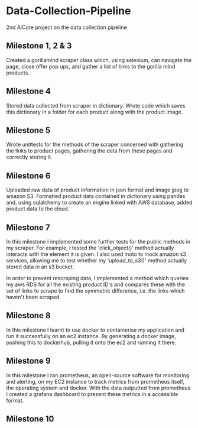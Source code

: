 # Data-Collection-Pipeline
2nd AiCore project on the data collection pipeline
## Milestone 1, 2 & 3
Created a gorillamind scraper class which, using selenium, can navigate the page, close offer pop ups, and gather a list of links to the gorilla mind products.

## Milestone 4
Stored data collected from scraper in dictionary. Wrote code which saves this dictionary in a folder for each product along with the product image.

## Milestone 5
Wrote unittests for the methods of the scraper concerned with gathering the links to product pages, gathering the data from these pages and correctly storing it.

## Milestone 6
Uploaded raw data of product information in json format and image jpeg to amazon S3. Formatted product data contained in dictionary using pandas and, using sqlalchemy to create an engine linked with AWS database, added product data to the cloud.

## Milestone 7
In this milestone I implemented some further tests for the public methods in my scraper. For example, I tested the 'click_object()' method actually interacts with the element it is given. I also used moto to mock amazon s3 services, allowing me to test whether my 'upload_to_s3()' method actually stored data in an s3 bucket. 

In order to prevent rescraping data, I implemented a method which queries my aws RDS for all the existing product ID's and compares these with the set of links to scrape to find the symmetric difference, i.e. the links which haven't been scraped.

## Milestone 8
In this milestone I learnt to use docker to containerise my application and run it successfully on an ec2 instance. By generating a docker image, pushing this to dockerhub, pulling it onto the ec2 and running it there.

## Milestone 9
In this milestone I ran prometheus, an open-source software for monitoring and alerting, on my EC2 instance to track metrics from prometheus itself, the operating system and docker. With the data outputted from prometheus I created a grafana dashboard to present these metrics in a accessible format.

## Milestone 10
